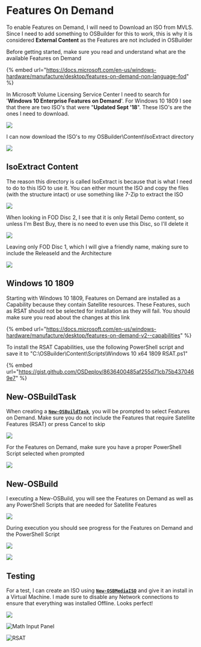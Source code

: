 # Features On Demand

To enable Features on Demand, I will need to Download an ISO from MVLS.  Since I need to add something to OSBuilder for this to work, this is why it is considered **External Content** as the Features are not included in OSBuilder

Before getting started, make sure you read and understand what are the available Features on Demand

{% embed url="https://docs.microsoft.com/en-us/windows-hardware/manufacture/desktop/features-on-demand-non-language-fod" %}

In Microsoft Volume Licensing Service Center I need to search for '**Windows 10 Enterprise Features on Demand**'.  For Windows 10 1809 I see that there are two ISO's that were "**Updated Sept '18**".  These ISO's are the ones I need to download.

![](../../../../../.gitbook/assets/2019-01-16_23-01-22.png)

I can now download the ISO's to my OSBuilder\Content\IsoExtract directory

![](../../../../../.gitbook/assets/2019-01-16_23-20-21.png)

## IsoExtract Content

The reason this directory is called IsoExtract is because that is what I need to do to this ISO to use it.  You can either mount the ISO and copy the files \(with the structure intact\) or use something like 7-Zip to extract the ISO

![](../../../../../.gitbook/assets/2019-01-16_23-20-57.png)

When looking in FOD Disc 2, I see that it is only Retail Demo content, so unless I'm Best Buy, there is no need to even use this Disc, so I'll delete it

![](../../../../../.gitbook/assets/2019-01-16_23-28-56.png)

Leaving only FOD Disc 1, which I will give a friendly name, making sure to include the ReleaseId and the Architecture

![](../../../../../.gitbook/assets/2019-01-16_23-29-24.png)

## Windows 10 1809

Starting with Windows 10 1809, Features on Demand are installed as a Capability because they contain Satellite resources.  These Features, such as RSAT should not be selected for installation as they will fail.  You should make sure you read about the changes at this link

{% embed url="https://docs.microsoft.com/en-us/windows-hardware/manufacture/desktop/features-on-demand-v2--capabilities" %}

To install the RSAT Capabilities, use the following PowerShell script and save it to "C:\OSBuilder\Content\Scripts\Windows 10 x64 1809 RSAT.ps1"

{% embed url="https://gist.github.com/OSDeploy/8636400485af255d71cb75b4370469e7" %}

## New-OSBuildTask

When creating a [**`New-OSBuildTask`**](../new-osbuildtask/), you will be prompted to select Features on Demand.  Make sure you do not include the Features that require Satellite Features \(RSAT\) or press Cancel to skip

![](../../../../../.gitbook/assets/2019-01-17_3-00-11.png)

For the Features on Demand, make sure you have a proper PowerShell Script selected when prompted

![](../../../../../.gitbook/assets/2019-01-17_3-00-50.png)

## New-OSBuild

I executing a New-OSBuild, you will see the Features on Demand as well as any PowerShell Scripts that are needed for Satellite Features

![](../../../../../.gitbook/assets/2019-01-17_3-01-45.png)

During execution you should see progress for the Features on Demand and the PowerShell Script

![](../../../../../.gitbook/assets/2019-01-17_3-15-55.png)

![](../../../../../.gitbook/assets/2019-01-17_3-14-31.png)

## Testing

For a test, I can create an ISO using [**`New-OSBMediaISO`**](../../osbmedia/new-osbmediaiso.md) and give it an install in a Virtual Machine.  I made sure to disable any Network connections to ensure that everything was installed Offline.  Looks perfect!

![](../../../../../.gitbook/assets/2019-01-17_3-27-52.png)

![Math Input Panel](../../../../../.gitbook/assets/2019-01-17_3-26-04.png)

![RSAT](../../../../../.gitbook/assets/2019-01-17_3-27-21.png)

















